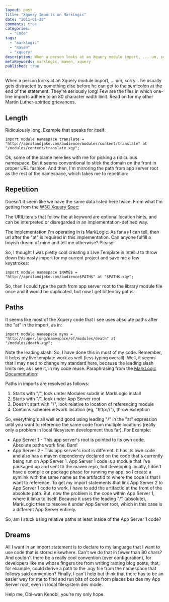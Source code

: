 ```yaml
---
layout: post
title: "Xquery Imports on MarkLogic"
date: "2011-01-28"
comments: true
categories:
  - "Code"
tags:
  - "marklogic"
  - "maven"
  - "xquery"
description: When a person looks at an Xquery module import, ... um, sorry... he usually gets distracted by something else before he can get to the semicolon at the end 
metaKeywords: marklogic, maven, xquery
published: true
---
```


When a person looks at an Xquery module import, ... um, sorry... he usually gets distracted by something else before he can get to the semicolon at the end of the statement.  They're seriously long!  Few are the files in which one-line imports adhere to an 80 character width limit.  Read on for my other Martin Luther-spirited grievances.

<!--more-->

Length
------

Ridiculously long.  Example that speaks for itself:

```
import module namespace translate = "http://aprilandjake.com/audience/modules/content/translate" at "/modules/content/translate.xqy";
```

Ok, some of the blame here lies with me for picking a ridiculous namespace.  But it seems conventional to stick the domain on the front in proper URL fashion.  And then, I'm mirroring the path from app server root as the rest of the namespace, which takes me to repetition:

Repetition
----------

Doesn't it seem like we have the same data listed here twice.  From what I'm getting from the [W3C Xquery Spec](http://www.w3.org/TR/xquery/#id-module-import):

The URILiterals that follow the at keyword are optional location hints, and can be interpreted or disregarded in an implementation-defined way.

The implementation I'm operating in is MarkLogic.  As far as I can tell, then url after the "at" is required in this implementation.  Can anyone fulfill a boyish dream of mine and tell me otherwise?  Please!

So, I thought I was pretty cool creating a Live Template in IntelliJ to throw down this nasty import for my current project and save me a few keystrokes:

```
import module namespace $NAME$ = "http://aprilandjake.com/audience$PATH$" at "$PATH$.xqy";
```

So, then I could type the path from app server root to the library module file once and it would be duplicated, but now I get bitten by paths:

Paths
-----

It seems like most of the Xquery code that I see uses absolute paths after the "at" in the import, as in:

```
import module namespace myns = "http://super.long/namespace/of/modules/death" at "/modules/death.xqy";
```

Note the leading slash.  So, I have done this in most of my code.  Remember, it helps my live template work as well (less typing overall).  Well, it seems that I may need to change my standard here, because the leading slash limits me, as I see it, in my code reuse.  Paraphrasing from the [MarkLogic Documentation](http://docs.marklogic.com/4.2doc/docapp.xqy#display.xqy?fname=http://pubs/4.2doc/xml/dev_guide/import_modules.xml%2329407):

Paths in imports are resolved as follows:

1. Starts with "/", look under Modules subdir in MarkLogic install
2. Starts with "/", look under App Server root
3. Doesn't start with "/", look relative to location of referencing module
4. Contains scheme/network location (eg, "http://"), throw exception

So, everything's all well and good using leading "/" in the "at" expression until you want to reference the same code from multiple locations (really only a problem in local filesystem development thus far).  For Example:  

- App Server 1 - This app server's root is pointed to its own code.  Absolute paths work fine. Bam!
- App Server 2 - This app server's root is different.  It has its own code and also has a maven dependency declared on the code that's currently being run on App Server 1.  App Server 1 code is a module that I've packaged up and sent to the maven repo, but developing locally, I don't have a compile or package phase for running my app, so I create a symlink with the same name as the artifactId to where the code is that I want to reference.  To get my import statements that link App Server 2 to App Server 1 code to work, I have to add the artifactId at the front of the absolute path.  But, now the problem is the code within App Server 1, where it links to itself.  Because it uses the leading "/" (absolute), MarkLogic tries to resolve it under App Server root, which in this case is a different App Server entirely.  

So, am I stuck using relative paths at least inside of the App Server 1 code?

Dreams
------

All I want in an import statement is to declare to my language that I want to use code that is stored elsewhere.  Can't we do that in fewer than 80 chars?  And couldn't there be a really cool convention (over configuration), for developers like me whose fingers tire from writing ranting blog posts, that, for example, could derive a path to the .xqy file from the namespace that follows said convention?  Finally, I can't help but think that there has to be an easier way for me to find and run bits of code from places besides my App Server root, even in local filesystem dev mode.

Help me, Obi-wan Kenobi, you're my only hope.

  
